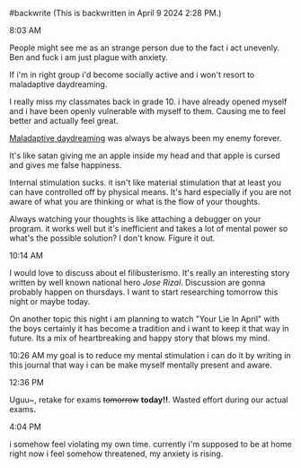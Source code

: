 #backwrite
(This is backwritten in April 9 2024 2:28 PM.)

8:03 AM

People might see me as an strange person due to the fact i act unevenly. Ben and fuck i am just plague with anxiety. 

If i'm in right group i'd become socially active and i won't resort to maladaptive daydreaming. 

I really miss my classmates back in grade 10. i have already opened myself and i have been openly vulnerable with myself to them. Causing me to feel better and actually feel great. 

[Maladaptive daydreaming](obsidian://open?vault=Obsidian&file=Journal%2F2023%2F08-August%2F(9)%20The%20enemy%20was%20in%20my%20side%20in%20whole%20time) was always be always been my enemy forever.

It's like satan giving me an apple inside my head and that apple is cursed and gives me false happiness.

Internal stimulation sucks. it isn't like material stimulation that at least you can have controlled off by physical means. It's hard especially if you are not aware of what you are thinking or what is the flow of your thoughts. 

Always watching your thoughts is like attaching a debugger on your program. it works well but it's inefficient and takes a lot of mental power so what's the possible solution? I don't know. Figure it out.

10:14 AM

I would love to discuss about el filibusterismo. It's really an interesting story written by well known national hero *Jose Rizal*. Discussion are gonna probably happen on thursdays. I want to start researching tomorrow this night or maybe today. 

On another topic this night i am planning to watch "Your Lie In April" with the boys certainly it has become a tradition and i want to keep it that way in future. Its a mix of heartbreaking and happy story that blows my mind.

10:26 AM
my goal is to reduce my mental stimulation i can do it by writing in this journal that way i can be make myself mentally present and aware.

12:36 PM

Uguu~, retake for exams ~~tomorrow~~ **today!!**. Wasted effort during our actual exams. 

4:04 PM

i somehow feel violating my own time. currently i'm supposed to be at home right now i feel somehow threatened, my anxiety  is rising.

